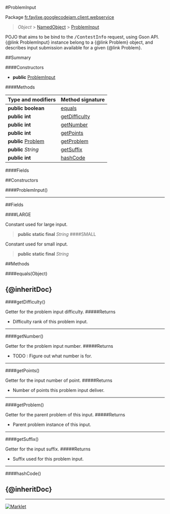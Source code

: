 #ProblemInput

Package [fr.faylixe.googlecodejam.client.webservice](README.md)<br>
> *Object* > [NamedObject](ommon/NamedObject.md) > [ProblemInput](ProblemInput.md)

<p>POJO that aims to be bind to the <tt>/ContestInfo</tt>
 request, using Gson API. {@link ProblemInput} instance belong
 to a {@link Problem} object, and describes input submission
 available for a given {@link Problem}.</p>

##Summary

####Constructors

* **public** [ProblemInput](#probleminput)

####Methods

Type and modifiers | Method signature
 --- | --- 
**public** **boolean** | [equals](#equalsobject)
**public** **int** | [getDifficulty](#getdifficulty)
**public** **int** | [getNumber](#getnumber)
**public** **int** | [getPoints](#getpoints)
**public** [Problem](Problem.md) | [getProblem](#getproblem)
**public** *String* | [getSuffix](#getsuffix)
**public** **int** | [hashCode](#hashcode)

####Fields



##Constructors

####ProblemInput()



---

##Fields

####LARGE


Constant used for large input.
> **public static final** *String*
####SMALL


Constant used for small input.
> **public static final** *String*

##Methods

####equals(Object)


{@inheritDoc}
---
####getDifficulty()


Getter for the problem input difficulty.
#####Returns


* Difficulty rank of this problem input.

---
####getNumber()


Getter for the problem input number.
#####Returns


* TODO : Figure out what number is for.

---
####getPoints()


Getter for the input number of point.
#####Returns


* Number of points this problem input deliver.

---
####getProblem()


Getter for the parent problem of this input.
#####Returns


* Parent problem instance of this input.

---
####getSuffix()


Getter for the input suffix.
#####Returns


* Suffix used for this problem input.

---
####hashCode()


{@inheritDoc}
---
---
[![Marklet](https://img.shields.io/badge/Generated%20by-Marklet-green.svg)](https://github.com/Faylixe/marklet)